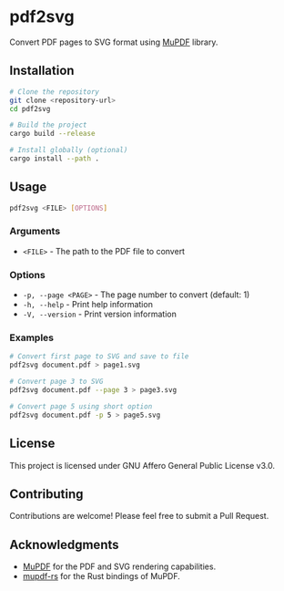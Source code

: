 # pdf2svg

Convert PDF pages to SVG format using [MuPDF](https://mupdf.com) library.

## Installation

```bash
# Clone the repository
git clone <repository-url>
cd pdf2svg

# Build the project
cargo build --release

# Install globally (optional)
cargo install --path .
```

## Usage

```bash
pdf2svg <FILE> [OPTIONS]
```

### Arguments

- `<FILE>` - The path to the PDF file to convert

### Options

- `-p, --page <PAGE>` - The page number to convert (default: 1)
- `-h, --help` - Print help information
- `-V, --version` - Print version information

### Examples

```bash
# Convert first page to SVG and save to file
pdf2svg document.pdf > page1.svg

# Convert page 3 to SVG
pdf2svg document.pdf --page 3 > page3.svg

# Convert page 5 using short option
pdf2svg document.pdf -p 5 > page5.svg
```

## License

This project is licensed under GNU Affero General Public License v3.0.

## Contributing

Contributions are welcome! Please feel free to submit a Pull Request.

## Acknowledgments

- [MuPDF](https://mupdf.com) for the PDF and SVG rendering capabilities.
- [mupdf-rs](https://github.com/messense/mupdf-rs) for the Rust bindings of MuPDF.
